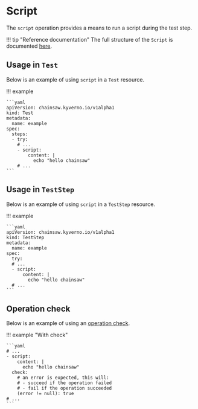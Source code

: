 # Script

The `script` operation provides a means to run a script during the test step.

!!! tip "Reference documentation"
    The full structure of the `Script` is documented [here](../../apis/chainsaw.v1alpha1.md#chainsaw-kyverno-io-v1alpha1-Script).

## Usage in `Test`

Below is an example of using `script` in a `Test` resource.

!!! example

    ```yaml
    apiVersion: chainsaw.kyverno.io/v1alpha1
    kind: Test
    metadata:
      name: example
    spec:
      steps:
      - try:
        # ...
        - script:
            content: |
              echo "hello chainsaw"
        # ...
    ```

## Usage in `TestStep`

Below is an example of using `script` in a `TestStep` resource.

!!! example

    ```yaml
    apiVersion: chainsaw.kyverno.io/v1alpha1
    kind: TestStep
    metadata:
      name: example
    spec:
      try:
      # ...
      - script:
          content: |
            echo "hello chainsaw"
      # ...
    ```

## Operation check

Below is an example of using an [operation check](./check.md#script).

!!! example "With check"

    ```yaml
    # ...
    - script:
        content: |
          echo "hello chainsaw"
      check:
        # an error is expected, this will:
        # - succeed if the operation failed
        # - fail if the operation succeeded
        (error != null): true
    # ...
    ```
